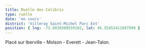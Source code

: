```yaml
---
title: Ruelle des Colibris
type: ruelle
date: 'en cours'
district: 'Villeray Saint-Michel Parc Ext'
position: { lng: -73.6030300559102, lat: 45.55452411697999 }
---
```


Placé sur Iberville - Molson - Everett - Jean-Talon.

